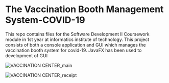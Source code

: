 # The Vaccination Booth Management System-COVID-19
This repo contains files for the Software Development II Coursework module in 1st year at informatics institute of technology. This project consists of both a console application and GUI which manages the vaccination booth system for covid-19.
JavaFX has been used to development of GUI

![VACCINATION CENTER_main](https://user-images.githubusercontent.com/86507448/158948304-3c77117c-ebc9-48fd-be44-c17526799c1e.png)

![VACCINATION CENTER_receipt](https://user-images.githubusercontent.com/86507448/158948312-930b0561-d2c2-42fd-ab45-d1160aaf0792.png)
